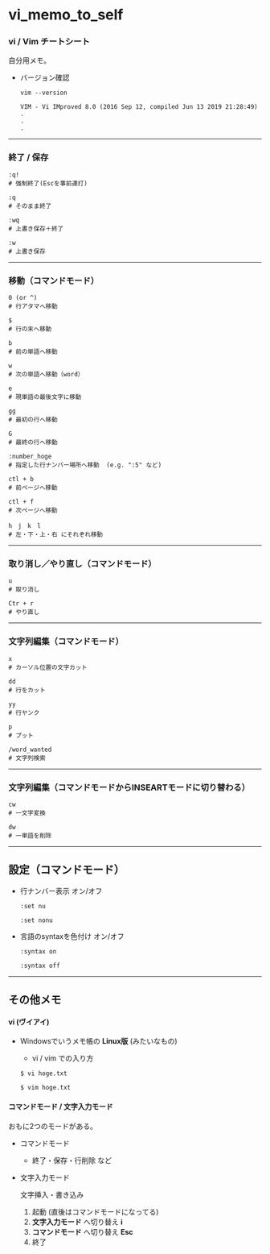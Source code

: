 # vi_memo_to_self

### vi / Vim チートシート

自分用メモ。

- バージョン確認

    ```
    vim --version

    VIM - Vi IMproved 8.0 (2016 Sep 12, compiled Jun 13 2019 21:28:49)
    .
    .
    .
    ```

---

### 終了 / 保存

```
:q!
# 強制終了(Escを事前連打)

:q
# そのまま終了

:wq
# 上書き保存＋終了

:w
# 上書き保存
```

---

### 移動（コマンドモード）

```
0 (or ^)
# 行アタマへ移動

$
# 行の末へ移動
```
```
b
# 前の単語へ移動

w
# 次の単語へ移動（word）

e
# 現単語の最後文字に移動
```
```
gg
# 最初の行へ移動

G
# 最終の行へ移動

:number_hoge
# 指定した行ナンバー場所へ移動  (e.g. ":5" など)
```
```
ctl + b
# 前ページへ移動

ctl + f
# 次ページへ移動
```
```
h　j　k　l
# 左・下・上・右 にそれぞれ移動
```

---

### 取り消し／やり直し（コマンドモード）

```
u
# 取り消し

Ctr + r
# やり直し
```

---

### 文字列編集（コマンドモード）

```
x
# カーソル位置の文字カット

dd
# 行をカット

yy
# 行ヤンク

p
# プット

/word_wanted
# 文字列検索
```

---

### 文字列編集（コマンドモードからINSEARTモードに切り替わる）

```
cw
# 一文字変換

dw
# 一単語を削除
```

---

## 設定（コマンドモード）

- 行ナンバー表示 オン/オフ
    ```
    :set nu

    :set nonu
    ```

- 言語のsyntaxを色付け オン/オフ
    ```
    :syntax on

    :syntax off
    ```

---

## その他メモ

#### vi (ヴイアイ)

- Windowsでいうメモ帳の __Linux版__ (みたいなもの)

    - vi / vim での入り方

    ```
    $ vi hoge.txt

    $ vim hoge.txt
    ```

#### コマンドモード / 文字入力モード

おもに2つのモードがある。

- コマンドモード

  - 終了・保存・行削除 など

- 文字入力モード

  文字挿入・書き込み

  1. 起動  (直後はコマンドモードになってる)
  1. __文字入力モード__ へ切り替え  __i__
  1. __コマンドモード__ へ切り替え  __Esc__
  1. 終了
